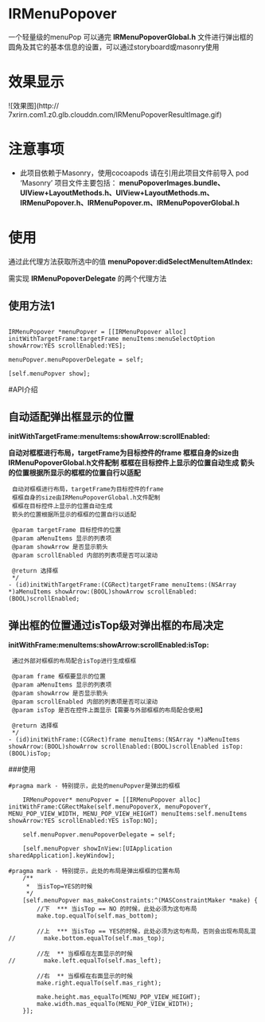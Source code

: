 # IRMenuPopover
一个轻量级的menuPop
可以通完 **IRMenuPopoverGlobal.h** 文件进行弹出框的圆角及其它的基本信息的设置，可以通过storyboard或masonry使用

# 效果显示
![效果图](http://
7xrirn.com1.z0.glb.clouddn.com/IRMenuPopoverResultImage.gif)

# 注意事项
* 此项目依赖于Masonry，使用cocoapods
请在引用此项目文件前导入 pod ‘Masonry’
项目文件主要包括： **menuPopoverImages.bundle、UIView+LayoutMethods.h、UIView+LayoutMethods.m、IRMenuPopover.h、IRMenuPopover.m、IRMenuPopoverGlobal.h**

# 使用
通过此代理方法获取所选中的值 **menuPopover:didSelectMenuItemAtIndex:**

需实现 **IRMenuPopoverDelegate** 的两个代理方法

## 使用方法1
```NSArray * menuSelectOption = @[@"医生",@"警察",@"农民",@"工人"];

IRMenuPopover *menuPopver = [[IRMenuPopover alloc] initWithTargetFrame:targetFrame menuItems:menuSelectOption showArrow:YES scrollEnabled:YES];

menuPopver.menuPopoverDelegate = self;

[self.menuPopver show];
```

#API介绍
## 自动适配弹出框显示的位置
**initWithTargetFrame:menuItems:showArrow:scrollEnabled:**

**自动对框框进行布局，targetFrame为目标控件的frame
 框框自身的size由IRMenuPopoverGlobal.h文件配制
 框框在目标控件上显示的位置自动生成
 箭头的位置根据所显示的框框的位置自行以适配**

```/**
 自动对框框进行布局，targetFrame为目标控件的frame
 框框自身的size由IRMenuPopoverGlobal.h文件配制
 框框在目标控件上显示的位置自动生成
 箭头的位置根据所显示的框框的位置自行以适配

 @param targetFrame 目标控件的位置
 @param aMenuItems 显示的列表项
 @param showArrow 是否显示箭头
 @param scrollEnabled 内部的列表项是否可以滚动

 @return 选择框
 */
- (id)initWithTargetFrame:(CGRect)targetFrame menuItems:(NSArray *)aMenuItems showArrow:(BOOL)showArrow scrollEnabled:(BOOL)scrollEnabled;
```

## 弹出框的位置通过isTop级对弹出框的布局决定
**initWithFrame:menuItems:showArrow:scrollEnabled:isTop:**
```/**
 通过外部对框框的布局配合isTop进行生成框框

 @param frame 框框要显示的位置
 @param aMenuItems 显示的列表项
 @param showArrow 是否显示箭头
 @param scrollEnabled 内部的列表项是否可以滚动
 @param isTop 是否在控件上面显示【需要与外部框框的布局配合使用】

 @return 选择框
 */
- (id)initWithFrame:(CGRect)frame menuItems:(NSArray *)aMenuItems showArrow:(BOOL)showArrow scrollEnabled:(BOOL)scrollEnabled isTop:(BOOL)isTop;
```

###使用
```#pragma mark - 特别提示，isTop是与menuPopver的上布局配合使用
#pragma mark - 特别提示，此处的menuPopver是弹出的框框

    IRMenuPopover* menuPopver = [[IRMenuPopover alloc] initWithFrame:CGRectMake(self.menuPopoverX, menuPopoverY, MENU_POP_VIEW_WIDTH, MENU_POP_VIEW_HEIGHT) menuItems:self.menuItems showArrow:YES scrollEnabled:YES isTop:NO];

    self.menuPopver.menuPopoverDelegate = self;

    [self.menuPopver showInView:[UIApplication sharedApplication].keyWindow];

#pragma mark - 特别提示，此处的布局是弹出框框的位置布局
    /**
     *  当isTop=YES的时候
     */
    [self.menuPopver mas_makeConstraints:^(MASConstraintMaker *make) {
        //下  *** 当isTop == NO 的时候，此处必须为这句布局
        make.top.equalTo(self.mas_bottom);

        //上  *** 当isTop == YES的时候，此处必须为这句布局，否则会出现布局乱混
//        make.bottom.equalTo(self.mas_top);

        //左  ** 当框框在左面显示的时候
//        make.left.equalTo(self.mas_left);

        //右  ** 当框框在右面显示的时候
        make.right.equalTo(self.mas_right);

        make.height.mas_equalTo(MENU_POP_VIEW_HEIGHT);
        make.width.mas_equalTo(MENU_POP_VIEW_WIDTH);
    }];
```
